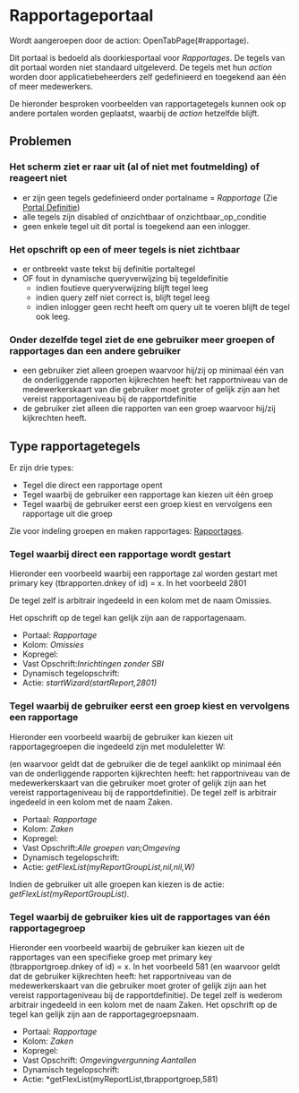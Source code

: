 # Rapportageportaal

Wordt aangeroepen door de action: OpenTabPage(#rapportage).

Dit portaal is bedoeld als doorkiesportaal voor _Rapportages_.
De tegels van dit portaal worden niet standaard uitgeleverd. De tegels met hun _action_ worden door applicatiebeheerders zelf gedefinieerd en toegekend aan één of meer medewerkers.

De hieronder besproken voorbeelden van rapportagetegels kunnen ook op andere portalen worden geplaatst, waarbij de _action_ hetzelfde blijft.

## Problemen

### Het scherm ziet er raar uit (al of niet met foutmelding) of reageert niet

- er zijn geen tegels gedefinieerd onder portalname = _Rapportage_ (Zie [Portal Definitie](/docs/instellen_inrichten/portaldefinitie.md))
- alle tegels zijn disabled of onzichtbaar of onzichtbaar_op_conditie
- geen enkele tegel uit dit portal is toegekend aan een inlogger.

### Het opschrift op een of meer tegels is niet zichtbaar

- er ontbreekt vaste tekst bij definitie portaltegel
- OF fout in dynamische queryverwijzing bij tegeldefinitie
  - indien foutieve queryverwijzing blijft tegel leeg
  - indien query zelf niet correct is, blijft tegel leeg
  - indien inlogger geen recht heeft om query uit te voeren blijft de tegel ook leeg.

### Onder dezelfde tegel ziet de ene gebruiker meer groepen of rapportages dan een andere gebruiker

- een gebruiker ziet alleen groepen waarvoor hij/zij op minimaal één van de onderliggende rapporten kijkrechten heeft: het rapportniveau van de medewerkerskaart van die gebruiker moet groter of gelijk zijn aan het vereist rapportageniveau bij de rapportdefinitie
- de gebruiker ziet alleen die rapporten van een groep waarvoor hij/zij kijkrechten heeft.

## Type rapportagetegels

Er zijn drie types:

- Tegel die direct een rapportage opent
- Tegel waarbij de gebruiker een rapportage kan kiezen uit één groep
- Tegel waarbij de gebruiker eerst een groep kiest en vervolgens een rapportage uit die groep

Zie voor indeling groepen en maken rapportages: [Rapportages](/docs/instellen_inrichten/rapportages.md).

### Tegel waarbij direct een rapportage wordt gestart

Hieronder een voorbeeld waarbij een rapportage zal worden gestart met primary key (tbrapporten.dnkey of id) = x. In het voorbeeld 2801

De tegel zelf is arbitrair ingedeeld in een kolom met de naam Omissies.

Het opschrift op de tegel kan gelijk zijn aan de rapportagenaam.

- Portaal: _Rapportage_
- Kolom: _Omissies_
- Kopregel:
- Vast Opschrift:_Inrichtingen zonder SBI_
- Dynamisch tegelopschrift:
- Actie: _startWizard(startReport,2801)_

### Tegel waarbij de gebruiker eerst een groep kiest en vervolgens een rapportage

Hieronder een voorbeeld waarbij de gebruiker kan kiezen uit rapportagegroepen die ingedeeld zijn met moduleletter W:

(en waarvoor geldt dat de gebruiker die de tegel aanklikt op minimaal één van de onderliggende rapporten kijkrechten heeft: het rapportniveau van de medewerkerskaart van die gebruiker moet groter of gelijk zijn aan het vereist rapportageniveau bij de rapportdefinitie).
De tegel zelf is arbitrair ingedeeld in een kolom met de naam Zaken.

- Portaal: _Rapportage_
- Kolom: _Zaken_
- Kopregel:
- Vast Opschrift:_Alle groepen van;Omgeving_
- Dynamisch tegelopschrift:
- Actie: _getFlexList(myReportGroupList,nil,nil,W)_

Indien de gebruiker uit alle groepen kan kiezen is de actie: _getFlexList(myReportGroupList)_.

### Tegel waarbij de gebruiker kies uit de rapportages van één rapportagegroep

Hieronder een voorbeeld waarbij de gebruiker kan kiezen uit de rapportages van een specifieke groep met primary key (tbrapportgroep.dnkey of id) = x. In het voorbeeld 581
(en waarvoor geldt dat de gebruiker kijkrechten heeft: het rapportniveau van de medewerkerskaart van die gebruiker moet groter of gelijk zijn aan het vereist rapportageniveau bij de rapportdefinitie). De tegel zelf is wederom arbitrair ingedeeld in een kolom met de naam Zaken. Het opschrift op de tegel kan gelijk zijn aan de rapportagegroepsnaam.

- Portaal: _Rapportage_
- Kolom: _Zaken_
- Kopregel:
- Vast Opschrift: _Omgevingvergunning Aantallen_
- Dynamisch tegelopschrift:
- Actie: \*getFlexList(myReportList,tbrapportgroep,581)
